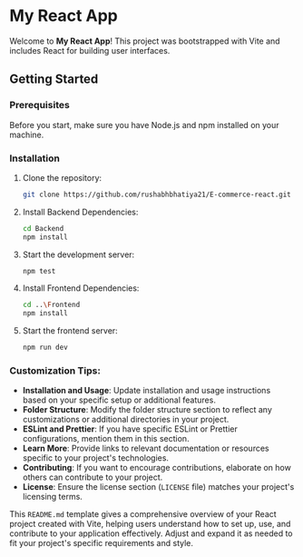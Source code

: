 # My React App

Welcome to **My React App**! This project was bootstrapped with Vite and includes React for building user interfaces.

## Getting Started

### Prerequisites

Before you start, make sure you have Node.js and npm installed on your machine.

### Installation

1. Clone the repository:

   ```bash
   git clone https://github.com/rushabhbhatiya21/E-commerce-react.git
   ```

2. Install Backend Dependencies:
   ```bash
   cd Backend
   npm install
   ```

3. Start the development server:
   ```bash
   npm test
   ```

4. Install Frontend Dependencies:
   ```bash
   cd ..\Frontend
   npm install
   ```

5. Start the frontend server:
   ```bash
   npm run dev
   ```


### Customization Tips:

- **Installation and Usage**: Update installation and usage instructions based on your specific setup or additional features.
- **Folder Structure**: Modify the folder structure section to reflect any customizations or additional directories in your project.
- **ESLint and Prettier**: If you have specific ESLint or Prettier configurations, mention them in this section.
- **Learn More**: Provide links to relevant documentation or resources specific to your project's technologies.
- **Contributing**: If you want to encourage contributions, elaborate on how others can contribute to your project.
- **License**: Ensure the license section (`LICENSE` file) matches your project's licensing terms.

This `README.md` template gives a comprehensive overview of your React project created with Vite, helping users understand how to set up, use, and contribute to your application effectively. Adjust and expand it as needed to fit your project's specific requirements and style.



